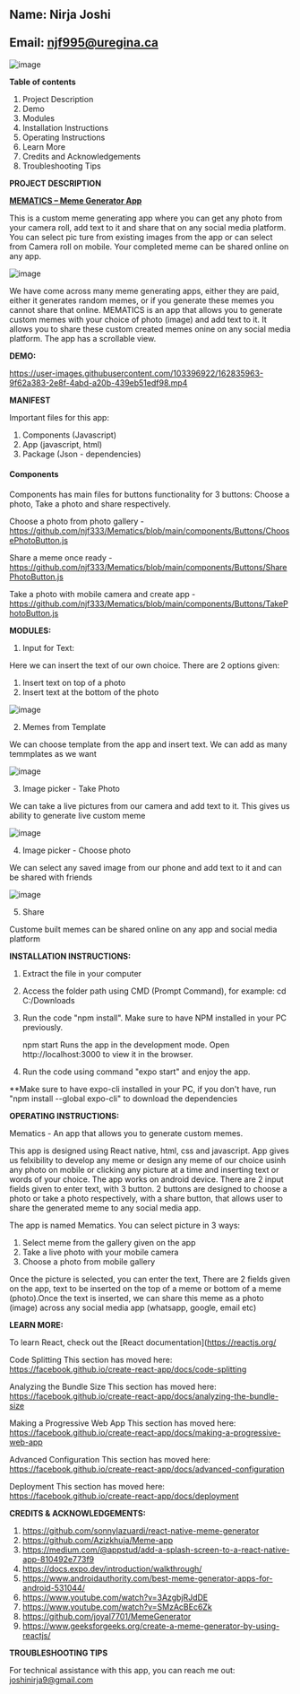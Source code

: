 <b><h2>Name: Nirja Joshi<br></br>
Email: njf995@uregina.ca</b></h2>


![image](https://user-images.githubusercontent.com/103396922/162844787-d5614b39-ef45-4c59-a391-3693643cc3c0.png)



<b>Table of contents</b>

1. Project Description
2. Demo
3. Modules
4. Installation Instructions
5. Operating Instructions
6. Learn More
7. Credits and Acknowledgements
8. Troubleshooting Tips


<b>PROJECT DESCRIPTION</b>

<b><u>MEMATICS – Meme Generator App</b></u>

This is a custom meme generating app where you can get any photo from your camera roll, add text to it and share that on any social media platform. You can select pic
ture from existing images from the app or can select from Camera roll on mobile. Your completed meme can be shared online on any app.

![image](https://user-images.githubusercontent.com/103396922/162842359-12ec7514-747c-4571-9c40-7fadae7b5c67.png)

We have come across many meme generating apps, either they are paid, either it generates random memes, or if you generate these memes you cannot share that online. MEMATICS is an app that allows you to generate custom memes with your choice of photo (image) and add text to it. It allows you to share these custom created memes onine on any social media platform. The app has a scrollable view.


<B>DEMO:</B>

https://user-images.githubusercontent.com/103396922/162835963-9f62a383-2e8f-4abd-a20b-439eb51edf98.mp4



<B>MANIFEST</B>

Important files for this app:

1. Components (Javascript)
2. App (javascript, html)
3. Package (Json - dependencies)


<b><h4> Components </h4></b>

Components has main files for buttons functionality for 3 buttons: Choose a photo, Take a photo and share respectively.

Choose a photo from photo gallery - <l> https://github.com/njf333/Mematics/blob/main/components/Buttons/ChoosePhotoButton.js </l>

Share a meme once ready - <l> https://github.com/njf333/Mematics/blob/main/components/Buttons/SharePhotoButton.js </l>

Take a photo with mobile camera and create app - <l> https://github.com/njf333/Mematics/blob/main/components/Buttons/TakePhotoButton.js </l>




<b>MODULES:</b>

1. Input for Text:

Here we can insert the text of our own choice. There are 2 options given: 

1. Insert text on top of a photo
2. Insert text at the bottom of the photo


![image](https://user-images.githubusercontent.com/103396922/162678261-d9499e27-0768-476f-b63a-0278d27ce5b6.png)


2. Memes from Template

We can choose template from the app and insert text. We can add as many temmplates as we want

![image](https://user-images.githubusercontent.com/103396922/162678471-dc02e2aa-72f4-4d91-a0ff-761d862fcdca.png)


3. Image picker - Take Photo

We can take a live pictures from our camera and add text to it. This gives us ability to generate live custom meme

![image](https://user-images.githubusercontent.com/103396922/162678968-420862ae-df4f-4da4-83d4-a48282ac3314.png)


4. Image picker - Choose photo

We can select any saved image from our phone and add text to it and can be shared with friends

![image](https://user-images.githubusercontent.com/103396922/162679075-7bc9ff12-4a50-440a-8352-7f1048e26ba5.png)

5. Share

Custome built memes can be shared online on any app and social media platform



<B>INSTALLATION INSTRUCTIONS:</B>


1. Extract the file in your computer

2. Access the folder path using CMD (Prompt Command), for example: cd C:/Downloads

3. Run the code "npm install". Make sure to have NPM installed in your PC previously.

   npm start
   Runs the app in the development mode.
   Open http://localhost:3000 to view it in the browser.
   
4. Run the code using command "expo start" and enjoy the app.

**Make sure to have expo-cli installed in your PC, if you don't have, run "npm install --global expo-cli" to download the dependencies



<b>OPERATING INSTRUCTIONS:</b>

Mematics - An app that allows you to generate custom memes.

This app is designed using React native, html, css and javascript. App gives us felxibility to develop any meme or design any meme of our choice usinh any photo on mobile or clicking any picture at a time and inserting text or words of your choice. The app works on android device. There are 2 input fields given to enter text, with 3 button. 2 buttons are designed to choose a photo or take a photo respectively, with a share button, that allows user to share the generated meme to any social media app.

The app is named Mematics. You can select picture in 3 ways: 

   1. Select meme from the gallery given on the app
   2. Take a live photo with your mobile camera
   3. Choose a photo from mobile gallery

Once the picture is selected, you can enter the text, There are 2 fields given on the app, text to be inserted on the top of a meme or bottom of a meme (photo).Once the text is inserted, we can share this meme as a photo (image) across any social media app (whatsapp, google, email etc)


<B>LEARN MORE:</B>

To learn React, check out the [React documentation](https://reactjs.org/

Code Splitting
This section has moved here: https://facebook.github.io/create-react-app/docs/code-splitting

Analyzing the Bundle Size
This section has moved here: https://facebook.github.io/create-react-app/docs/analyzing-the-bundle-size

Making a Progressive Web App
This section has moved here: https://facebook.github.io/create-react-app/docs/making-a-progressive-web-app

Advanced Configuration
This section has moved here: https://facebook.github.io/create-react-app/docs/advanced-configuration

Deployment
This section has moved here: https://facebook.github.io/create-react-app/docs/deployment


<B>CREDITS & ACKNOWLEDGEMENTS:</B>

1. https://github.com/sonnylazuardi/react-native-meme-generator
2. https://github.com/Azizkhuja/Meme-app
3. https://medium.com/@appstud/add-a-splash-screen-to-a-react-native-app-810492e773f9
4. https://docs.expo.dev/introduction/walkthrough/
5. https://www.androidauthority.com/best-meme-generator-apps-for-android-531044/
6. https://www.youtube.com/watch?v=3AzgbjRJdDE
7. https://www.youtube.com/watch?v=SMzAcBEc6Zk
8. https://github.com/joyal7701/MemeGenerator
9. https://www.geeksforgeeks.org/create-a-meme-generator-by-using-reactjs/


<b> TROUBLESHOOTING TIPS </B>

For technical assistance with this app, you can reach me out: joshinirja9@gmail.com
